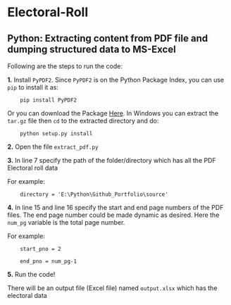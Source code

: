 # Electoral-Roll

Python: Extracting content from PDF file and dumping structured data to MS-Excel
---
Following are the steps to run the code:

**1.** Install `PyPDF2`. Since `PyPDF2` is on the Python Package Index, you can use `pip` to install it as:

        pip install PyPDF2
        
Or you can download the Package [Here](https://pypi.python.org/pypi/PyPDF2/). In Windows you can extract the `tar.gz` file then `cd` to the extracted directory and do:
        
        python setup.py install

**2.** Open the file `extract_pdf.py`

**3.** In line 7 specify the path of the folder/directory which has all the PDF Electoral roll data

For example:

        directory = 'E:\Python\Github_Portfolio\source'

**4.** In line 15 and line 16 specify the start and end page numbers of the PDF files. The end page number could be made dynamic as desired. Here the `num_pg` variable is the total page number.

For example:
        
        start_pno = 2
              
        end_pno = num_pg-1

**5.** Run the code!


There will be an output file (Excel file) named `output.xlsx` which has the electoral data
